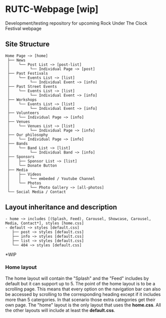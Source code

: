 # RUTC-Webpage [wip]
Development/testing repository for upcoming Rock Under The Clock Festival webpage

## Site Structure
```
Home Page ~> [home]
 ├── News
 │    └── Post List ~> [post-list]
 │         └── Individual Page ~> [post]
 ├── Past Festivals
 │    └── Events List ~> [list]
 │         └── Individual Event ~> [info]
 ├── Past Street Events
 │    └── Events List ~> [list]
 │         └── Individual Event ~> [info]
 ├── Workshops
 │    └── Events List ~> [list]
 │         └── Individual Event ~> [info]
 ├── Volunteers
 │    └── Individual Page ~> [info]
 ├── Venues
 │    └── Venues List ~> [list]
 │         └── Individual Page ~> [info]
 ├── Our philosophy
 │    └── Individual Page ~> [info]
 ├── Bands
 │    └── Band List ~> [list]
 │         └── Individual Band ~> [info]
 ├── Sponsors
 │    ├── Sponsor List ~> [list]
 │    └── Donate Button
 ├── Media
 │    ├── Videos
 │    │    └── embeded / Youtube Channel
 │    └── Photos
 │         └── Photo Gallery ~> [all-photos]
 └── Social Media / Contact
```

## Layout inheritance and description
```
- home ~> includes [(Splash, Feed), Carousel, Showcase, Carousel, Media, Contact*], styles [home.css]
- default ~> styles [default.css]
   ├── post ~> styles [default.css]
   ├── info ~> styles [default.css]
   ├── list ~> styles [default.css]
   └── 404 ~> styles [default.css]
```
*WIP

### Home layout
The home layout will contain the "Splash" and the "Feed" includes by default but it can support up to 5. The point of the home layout is to be a scrolling page. This means that every option on the navigation bar can also be accessed by scrolling to the corresponding heading except if it includes more than 5 catergories. In that scenario those extra categories get their own page. The "home" layout is the only layout that uses the **home.css**. All the other layouts will include at least the **default.css**.
